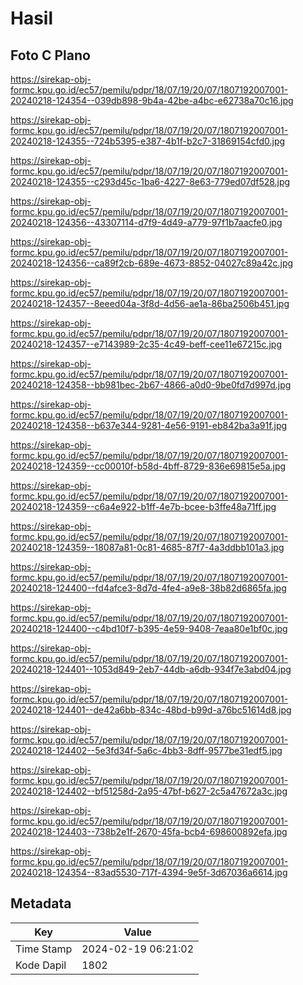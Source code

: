 # Hasil

## Foto C Plano

https://sirekap-obj-formc.kpu.go.id/ec57/pemilu/pdpr/18/07/19/20/07/1807192007001-20240218-124354--039db898-9b4a-42be-a4bc-e62738a70c16.jpg

https://sirekap-obj-formc.kpu.go.id/ec57/pemilu/pdpr/18/07/19/20/07/1807192007001-20240218-124355--724b5395-e387-4b1f-b2c7-31869154cfd0.jpg

https://sirekap-obj-formc.kpu.go.id/ec57/pemilu/pdpr/18/07/19/20/07/1807192007001-20240218-124355--c293d45c-1ba6-4227-8e63-779ed07df528.jpg

https://sirekap-obj-formc.kpu.go.id/ec57/pemilu/pdpr/18/07/19/20/07/1807192007001-20240218-124356--43307114-d7f9-4d49-a779-97f1b7aacfe0.jpg

https://sirekap-obj-formc.kpu.go.id/ec57/pemilu/pdpr/18/07/19/20/07/1807192007001-20240218-124356--ca89f2cb-689e-4673-8852-04027c89a42c.jpg

https://sirekap-obj-formc.kpu.go.id/ec57/pemilu/pdpr/18/07/19/20/07/1807192007001-20240218-124357--8eeed04a-3f8d-4d56-ae1a-86ba2506b451.jpg

https://sirekap-obj-formc.kpu.go.id/ec57/pemilu/pdpr/18/07/19/20/07/1807192007001-20240218-124357--e7143989-2c35-4c49-beff-cee11e67215c.jpg

https://sirekap-obj-formc.kpu.go.id/ec57/pemilu/pdpr/18/07/19/20/07/1807192007001-20240218-124358--bb981bec-2b67-4866-a0d0-9be0fd7d997d.jpg

https://sirekap-obj-formc.kpu.go.id/ec57/pemilu/pdpr/18/07/19/20/07/1807192007001-20240218-124358--b637e344-9281-4e56-9191-eb842ba3a91f.jpg

https://sirekap-obj-formc.kpu.go.id/ec57/pemilu/pdpr/18/07/19/20/07/1807192007001-20240218-124359--cc00010f-b58d-4bff-8729-836e69815e5a.jpg

https://sirekap-obj-formc.kpu.go.id/ec57/pemilu/pdpr/18/07/19/20/07/1807192007001-20240218-124359--c6a4e922-b1ff-4e7b-bcee-b3ffe48a71ff.jpg

https://sirekap-obj-formc.kpu.go.id/ec57/pemilu/pdpr/18/07/19/20/07/1807192007001-20240218-124359--18087a81-0c81-4685-87f7-4a3ddbb101a3.jpg

https://sirekap-obj-formc.kpu.go.id/ec57/pemilu/pdpr/18/07/19/20/07/1807192007001-20240218-124400--fd4afce3-8d7d-4fe4-a9e8-38b82d6865fa.jpg

https://sirekap-obj-formc.kpu.go.id/ec57/pemilu/pdpr/18/07/19/20/07/1807192007001-20240218-124400--c4bd10f7-b395-4e59-9408-7eaa80e1bf0c.jpg

https://sirekap-obj-formc.kpu.go.id/ec57/pemilu/pdpr/18/07/19/20/07/1807192007001-20240218-124401--1053d849-2eb7-44db-a6db-934f7e3abd04.jpg

https://sirekap-obj-formc.kpu.go.id/ec57/pemilu/pdpr/18/07/19/20/07/1807192007001-20240218-124401--de42a6bb-834c-48bd-b99d-a76bc51614d8.jpg

https://sirekap-obj-formc.kpu.go.id/ec57/pemilu/pdpr/18/07/19/20/07/1807192007001-20240218-124402--5e3fd34f-5a6c-4bb3-8dff-9577be31edf5.jpg

https://sirekap-obj-formc.kpu.go.id/ec57/pemilu/pdpr/18/07/19/20/07/1807192007001-20240218-124402--bf51258d-2a95-47bf-b627-2c5a47672a3c.jpg

https://sirekap-obj-formc.kpu.go.id/ec57/pemilu/pdpr/18/07/19/20/07/1807192007001-20240218-124403--738b2e1f-2670-45fa-bcb4-698600892efa.jpg

https://sirekap-obj-formc.kpu.go.id/ec57/pemilu/pdpr/18/07/19/20/07/1807192007001-20240218-124354--83ad5530-717f-4394-9e5f-3d67036a6614.jpg


## Metadata

| Key        | Value               |
| ---------- | ------------------- |
| Time Stamp | 2024-02-19 06:21:02 |
| Kode Dapil | 1802                |



